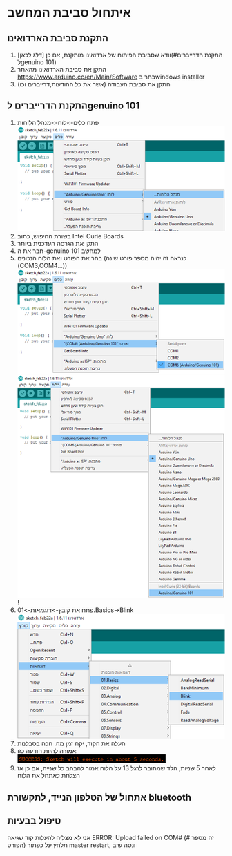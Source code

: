 # איתחול סביבת המחשב
## התקנת סביבת הארדואינו
1.	וודא שסביבת הפיתוח של ארדואינו מותקנת, אם כן [דלג לכאן](#התקנת הדרייברים לgenuino 101)
1.	התקן את סביבת הארדואינו מהאתר  https://www.arduino.cc/en/Main/Software בחר בwindows installer
1.	התקן את סביבת העבודה (אשר את כל ההודעות,דרייברים וכו)
## התקנת הדרייברים לgenuino 101
1.	פתח כלים->לוח->מנהל הלוחות ![boards manager](./pictures/boards_manager.png?raw=true)
1.	בשורת החיפוש, כתוב Intel Curie Boards
1.	התקן את הגרסה העדכנית ביותר
1.	חבר את ה-genuino 101 למחשב
1.	בחר את הפורט ואת הלוח הנכונים  (כנראה זה יהיה מספר פורט שונה (COM3,COM4...)) ![כלים->פורט->Arduino/Genuino 101](./pictures/select_port.png?raw=true) ![כלים->לוח->Arduino/Genuino 101](./pictures/select_board.png?raw=true) !
1.	פתח את קובץ->דוגמאות->01.Basics->Blink ![אתגר, נסה לכתוב את הקוד בעצמך :)](./pictures/select_blink.png?raw=true)
1.	העלה את הקוד, יקח זמן מה. חכה בסבלנות
1.	אמורה להיות הודעה כזו: ![SUCCESS: Sketch will execute in about 5 seconds.](./pictures/success.png?raw=true) 
1.	לאחר 5 שניות, הלד שמחובר לרגל 13 על הלוח אמור להבהב כל שנייה, אם כן אז הצלחת לאתחל את הלוח 

## אתחול של הטלפון הנייד, לתקשורת bluetooth
## טיפול בבעיות
אני לא מצליח להעלות קוד שגיאה 
ERROR: Upload failed on COM#
(# זה מספר הפורט)
תלחץ על כפתור master restart, ונסה שוב